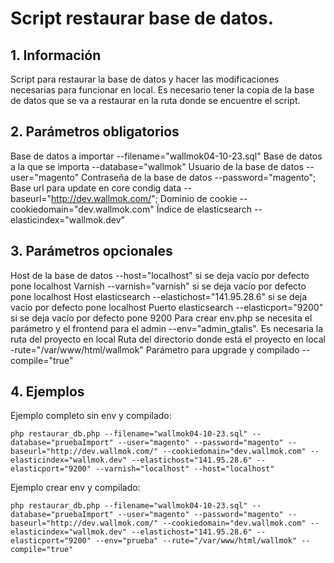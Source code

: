 # Script restaurar base de datos.

## 1. Información
Script para restaurar la base de datos y hacer las modificaciones necesarias para funcionar en local.
Es necesario tener la copia de la base de datos que se va a restaurar en la ruta donde se encuentre el script.

## 2. Parámetros obligatorios

Base de datos a importar --filename="wallmok04-10-23.sql"
Base de datos a la que se importa --database="wallmok"
Usuario de la base de datos  --user="magento"
Contraseña de la base de datos --password="magento";
Base url para update en core condig data --baseurl="http://dev.wallmok.com/";
Dominio de cookie --cookiedomain="dev.wallmok.com"
Índice de elasticsearch --elasticindex="wallmok.dev"

## 3. Parámetros opcionales

Host de la base de datos --host="localhost" si se deja vacío por defecto pone localhost
Varnish --varnish="varnish" si se deja vacío por defecto pone localhost
Host elasticsearch --elastichost="141.95.28.6" si se deja vacío por defecto pone localhost
Puerto elasticsearch --elasticport="9200" si se deja vacío por defecto pone 9200
Para crear env.php se necesita el parámetro y el frontend para el admin --env="admin_gtalis". Es necesaria la ruta del proyecto en local
Ruta del directorio donde está el proyecto en local -rute="/var/www/html/wallmok"
Parámetro para upgrade y compilado --compile="true"

## 4. Ejemplos

Ejemplo completo sin env y compilado:

~~~
php restaurar_db.php --filename="wallmok04-10-23.sql" --database="pruebaImport" --user="magento" --password="magento" --baseurl="http://dev.wallmok.com/" --cookiedomain="dev.wallmok.com" --elasticindex="wallmok.dev" --elastichost="141.95.28.6" --elasticport="9200" --varnish="localhost" --host="localhost" 
~~~

Ejemplo crear env y compilado:

~~~
php restaurar_db.php --filename="wallmok04-10-23.sql" --database="pruebaImport" --user="magento" --password="magento" --baseurl="http://dev.wallmok.com/" --cookiedomain="dev.wallmok.com" --elasticindex="wallmok.dev" --elastichost="141.95.28.6" --elasticport="9200" --env="prueba" --rute="/var/www/html/wallmok" --compile="true"
~~~
